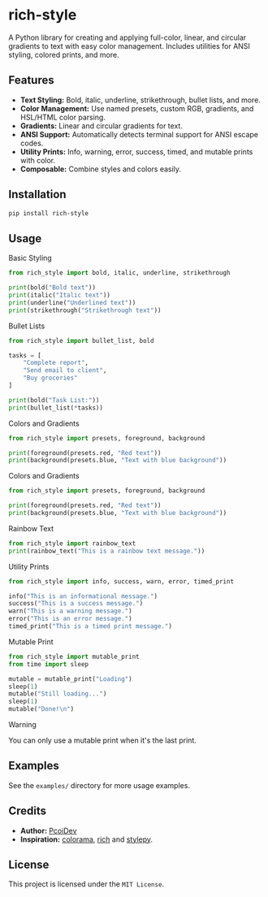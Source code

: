 # rich-style

A Python library for creating and applying full-color, linear, and circular gradients to text with easy color management. Includes utilities for ANSI styling, colored prints, and more.

## Features

- **Text Styling:** Bold, italic, underline, strikethrough, bullet lists, and more.
- **Color Management:** Use named presets, custom RGB, gradients, and HSL/HTML color parsing.
- **Gradients:** Linear and circular gradients for text.
- **ANSI Support:** Automatically detects terminal support for ANSI escape codes.
- **Utility Prints:** Info, warning, error, success, timed, and mutable prints with color.
- **Composable:** Combine styles and colors easily.

## Installation

```sh
pip install rich-style
```

## Usage

Basic Styling

```py
from rich_style import bold, italic, underline, strikethrough

print(bold("Bold text"))
print(italic("Italic text"))
print(underline("Underlined text"))
print(strikethrough("Strikethrough text"))
```

Bullet Lists

```py
from rich_style import bullet_list, bold

tasks = [
    "Complete report",
    "Send email to client",
    "Buy groceries"
]

print(bold("Task List:"))
print(bullet_list(*tasks))
```

Colors and Gradients

```py
from rich_style import presets, foreground, background

print(foreground(presets.red, "Red text"))
print(background(presets.blue, "Text with blue background"))
```

Colors and Gradients

```py
from rich_style import presets, foreground, background

print(foreground(presets.red, "Red text"))
print(background(presets.blue, "Text with blue background"))
```

Rainbow Text

```py
from rich_style import rainbow_text
print(rainbow_text("This is a rainbow text message."))
```

Utility Prints

```py
from rich_style import info, success, warn, error, timed_print

info("This is an informational message.")
success("This is a success message.")
warn("This is a warning message.")
error("This is an error message.")
timed_print("This is a timed print message.")
```

Mutable Print
```py
from rich_style import mutable_print
from time import sleep

mutable = mutable_print("Loading")
sleep(1)
mutable("Still loading...")
sleep(1)
mutable("Done!\n")
```

> [!WARNING]  
> You can only use a mutable print when it's the last print.

## Examples

See the `examples/` directory for more usage examples.

## Credits

- **Author:** [PcoiDev](https://github.com/PcoiDev)
- **Inspiration:** [colorama](https://github.com/tartley/colorama), [rich](https://github.com/Textualize/rich) and [stylepy](https://github.com/web-slate/stylepy).

## License

This project is licensed under the `MIT License`.